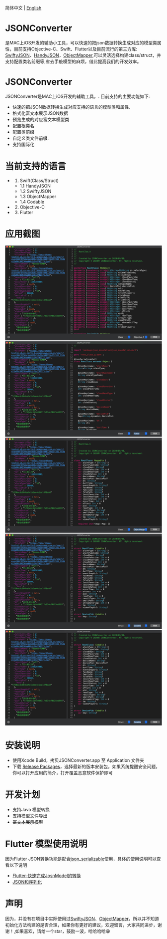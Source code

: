 
简体中文 | [English](./README.md)


JSONConverter
==========
 是MAC上iOS开发的辅助小工具，可以快速的把json数据转换生成对应的模型类属性，目前支持Objective-C、Swift、Flutter以及目前流行的第三方库: [SwiftyJSON](https://github.com/SwiftyJSON/SwiftyJSON)、[HandyJSON](https://github.com/alibaba/HandyJSON)，[ObjectMapper](https://github.com/Hearst-DD/ObjectMapper),可以灵活选择构建class/struct，并支持配置类名前缀等,省去手敲模型的麻烦，借此提高我们的开发效率。

JSONConverter
============
JSONConverter是MAC上iOS开发的辅助工具，. 
目前支持的主要功能如下:
* 快速的把JSON数据转换生成对应支持的语言的模型类和属性.
* 格式化富文本展示JSON数据
* 预览生成的对应富文本模型类
* 配置根类名
* 配置类前缀
* 自定义类文件前缀.
* 支持国际化

当前支持的语言
============
- 1. Swift(Class/Struct)
    - 1.1 HandyJSON
    - 1.2 SwiftyJSON
    - 1.3 ObjectMapper
    - 1.4 Codable
- 2. Objective-C
- 3. Flutter

应用截图
========================
![1.png](/Screenshots/1.png)
![2.png](/Screenshots/2.png)
![3.png](/Screenshots/3.png)
![4.png](/Screenshots/4.png)
![5.png](/Screenshots/4.png)

安装说明
============
* 使用Xcode Build，拷贝JSONConverter.app 至 Application 文件夹
* 下载 [Release Packages](https://github.com/DevYao/JSONConverter/releases)，选择最新的版本安装包，如果系统提醒安全问题，你可以打开应用的简介，打开覆盖恶意软件保护即可

开发计划
=====
* 支持Java 模型转换
* 支持模型文件导出
* ~~富文本展示模型~~

Flutter 模型使用说明
========================
因为Flutter JSON转换功能是配合[json_serializable](https://github.com/dart-lang/json_serializable)使用，具体的使用说明可以查看以下说明
* [Flutter-快速完成JosnModel的转换](https://www.jianshu.com/p/8e22a383bc4b)
* [JSON和序列化](https://flutterchina.club/json/)

声明
========================
因为，并没有在项目中实际使用过[SwiftyJSON](https://github.com/SwiftyJSON/SwiftyJSON)、[ObjectMapper](https://github.com/Hearst-DD/ObjectMapper)，所以并不知道初始化方法构建的是否合理，如果你有更好的建议，欢迎留言，大家共同进步，谢谢！,如果喜欢，请给一个star，鼓励一波，哈哈哈哈😁